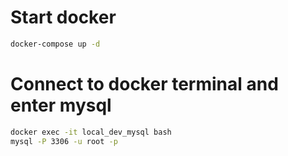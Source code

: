 # Start docker

```sh
docker-compose up -d
```

# Connect to docker terminal and enter mysql

```sh
docker exec -it local_dev_mysql bash
mysql -P 3306 -u root -p
```
